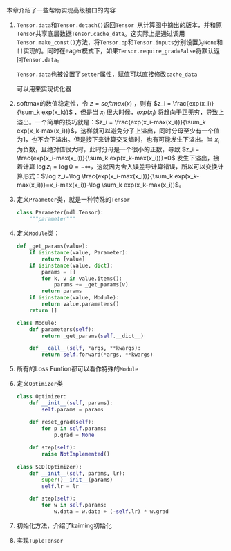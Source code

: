 本章介绍了一些帮助实现高级接口的内容



1. `Tensor.data`和`Tensor.detach()`返回`Tensor `从计算图中摘出的版本，并和原`Tensor`共享底层数据`Tensor.cache_data`。这实际上是通过调用`Tensor.make_const()`方法，将`Tensor.op`和`Tensor.inputs`分别设置为`None`和`[]`实现的。同时在eager模式下，如果`Tensor.require_grad=False`将默认返回`Tensor.data`。

   `Tensor.data`也被设置了`setter`属性，赋值可以直接修改`cache_data`

   可以用来实现优化器

2. softmax的数值稳定性，令 $z = softmax(x)$ ，则有 $z_i = \frac{exp(x_i)}{\sum_k exp(x_k)}$ ，但是当 $x_i$ 很大时候，$exp(x_i)$ 将趋向于正无穷，导致上溢出。一个简单的技巧就是：$z_i = \frac{exp(x_i-max(x_i))}{\sum_k exp(x_k-max(x_i))}$，这样就可以避免分子上溢出，同时分母至少有一个值为1，也不会下溢出。但是接下来计算交叉熵时，也有可能发生下溢出。当 $x_i$ 为负数，且绝对值很大时，此时分母是一个很小的正数，导致 $z_i = \frac{exp(x_i-max(x_i))}{\sum_k exp(x_k-max(x_i))}=0$ 发生下溢出，接着计算 $\log z_i=\log 0=-\infty$，这就因为舍入误差导计算错误，所以可以变换计算形式：$\log z_i=\log \frac{exp(x_i-max(x_i))}{\sum_k exp(x_k-max(x_i))}=x_i-max(x_i))-\log \sum_k exp(x_k-max(x_i))$。

3. 定义`Praameter`类，就是一种特殊的`Tensor`

   ```python
   class Parameter(ndl.Tensor):
       """parameter"""
   ```

   

4. 定义`Module`类：

   ```python
   def _get_params(value):
       if isinstance(value, Parameter):
           return [value]
       if isinstance(value, dict):
           params = []
           for k, v in value.items():
               params += _get_params(v)
           return params
       if isinstance(value, Module):
           return value.parameters()
       return []
   
   class Module:
       def parameters(self):
           return _get_params(self.__dict__)
   
       def __call__(self, *args, **kwargs):
           return self.forward(*args, **kwargs)
   ```

   

5.  所有的Loss Funtion都可以看作特殊的`Module`

6. 定义`Optimizer`类

   ```python
   class Optimizer:
       def __init__(self, params):
           self.params = params
   
       def reset_grad(self):
           for p in self.params:
               p.grad = None
           
       def step(self):
           raise NotImplemented()
           
   class SGD(Optimizer):
       def __init__(self, params, lr):
           super()__init__(params)
           self.lr = lr
   
       def step(self):
           for w in self.params:
               w.data = w.data + (-self.lr) * w.grad
   ```

   

7. 初始化方法，介绍了kaiming初始化

8. 实现`TupleTensor`